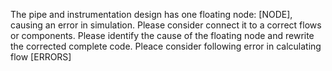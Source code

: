 The pipe and instrumentation design has one floating node: [NODE], causing an error in simulation.
Please consider connect it to a correct flows or components.
Please identify the cause of the floating node and rewrite the corrected complete code.
Pleace consider following error in calculating flow
[ERRORS]